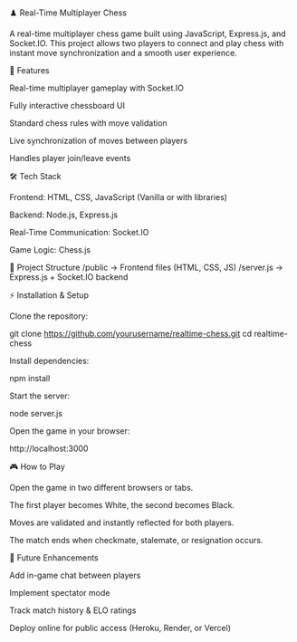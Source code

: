 ♟️ Real-Time Multiplayer Chess

A real-time multiplayer chess game built using JavaScript, Express.js, and Socket.IO.
This project allows two players to connect and play chess with instant move synchronization and a smooth user experience.

🚀 Features

Real-time multiplayer gameplay with Socket.IO

Fully interactive chessboard UI

Standard chess rules with move validation

Live synchronization of moves between players

Handles player join/leave events

🛠️ Tech Stack

Frontend: HTML, CSS, JavaScript (Vanilla or with libraries)

Backend: Node.js, Express.js

Real-Time Communication: Socket.IO

Game Logic: Chess.js

📂 Project Structure
/public       → Frontend files (HTML, CSS, JS)
/server.js    → Express.js + Socket.IO backend

⚡ Installation & Setup

Clone the repository:

git clone https://github.com/yourusername/realtime-chess.git
cd realtime-chess


Install dependencies:

npm install


Start the server:

node server.js


Open the game in your browser:

http://localhost:3000

🎮 How to Play

Open the game in two different browsers or tabs.

The first player becomes White, the second becomes Black.

Moves are validated and instantly reflected for both players.

The match ends when checkmate, stalemate, or resignation occurs.

🔮 Future Enhancements

Add in-game chat between players

Implement spectator mode

Track match history & ELO ratings

Deploy online for public access (Heroku, Render, or Vercel)